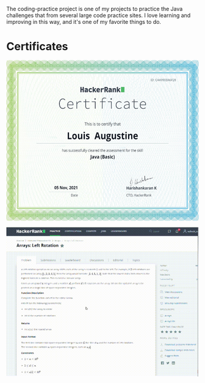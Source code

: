 
The coding-practice project is one of my projects to practice the Java challenges
that from several large code practice sites. I love learning 
and improving in this way, and it's one of my favorite things 
to do.

# Certificates
[<img src="images/java.png" width="620" height="420">](https://www.hackerrank.com/certificates/caa990ba6f28)

![](images/code-practice.gif)
